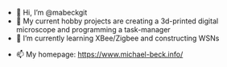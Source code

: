 - 👋 Hi, I’m @mabeckgit
- 👀 My current hobby projects are creating a 3d-printed digital microscope and programming a task-manager
- 🌱 I’m currently learning XBee/Zigbee and constructing WSNs
<!--- 💞️ I’m looking to collaborate on ...--->
- 📫 My homepage: https://www.michael-beck.info/

<!---
mabeckgit/mabeckgit is a ✨ special ✨ repository because its `README.md` (this file) appears on your GitHub profile.
You can click the Preview link to take a look at your changes.
--->
